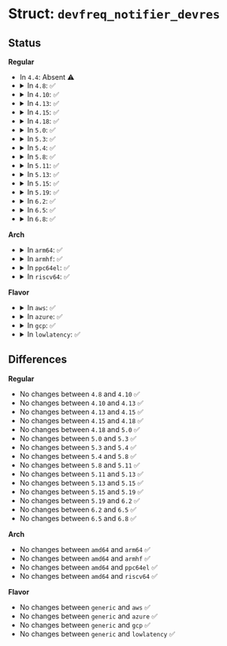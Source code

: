 # Struct: <code>devfreq_notifier_devres</code>

## Status
<b>Regular</b>
<ul>
<li>
In <code>4.4</code>: Absent ⚠️
</li>
<li>
<details>
<summary>In <code>4.8</code>: ✅</summary>

```c
struct devfreq_notifier_devres {
    struct devfreq *devfreq;
    struct notifier_block *nb;
    unsigned int list;
};
```
</details>
</li>
<li>
<details>
<summary>In <code>4.10</code>: ✅</summary>

```c
struct devfreq_notifier_devres {
    struct devfreq *devfreq;
    struct notifier_block *nb;
    unsigned int list;
};
```
</details>
</li>
<li>
<details>
<summary>In <code>4.13</code>: ✅</summary>

```c
struct devfreq_notifier_devres {
    struct devfreq *devfreq;
    struct notifier_block *nb;
    unsigned int list;
};
```
</details>
</li>
<li>
<details>
<summary>In <code>4.15</code>: ✅</summary>

```c
struct devfreq_notifier_devres {
    struct devfreq *devfreq;
    struct notifier_block *nb;
    unsigned int list;
};
```
</details>
</li>
<li>
<details>
<summary>In <code>4.18</code>: ✅</summary>

```c
struct devfreq_notifier_devres {
    struct devfreq *devfreq;
    struct notifier_block *nb;
    unsigned int list;
};
```
</details>
</li>
<li>
<details>
<summary>In <code>5.0</code>: ✅</summary>

```c
struct devfreq_notifier_devres {
    struct devfreq *devfreq;
    struct notifier_block *nb;
    unsigned int list;
};
```
</details>
</li>
<li>
<details>
<summary>In <code>5.3</code>: ✅</summary>

```c
struct devfreq_notifier_devres {
    struct devfreq *devfreq;
    struct notifier_block *nb;
    unsigned int list;
};
```
</details>
</li>
<li>
<details>
<summary>In <code>5.4</code>: ✅</summary>

```c
struct devfreq_notifier_devres {
    struct devfreq *devfreq;
    struct notifier_block *nb;
    unsigned int list;
};
```
</details>
</li>
<li>
<details>
<summary>In <code>5.8</code>: ✅</summary>

```c
struct devfreq_notifier_devres {
    struct devfreq *devfreq;
    struct notifier_block *nb;
    unsigned int list;
};
```
</details>
</li>
<li>
<details>
<summary>In <code>5.11</code>: ✅</summary>

```c
struct devfreq_notifier_devres {
    struct devfreq *devfreq;
    struct notifier_block *nb;
    unsigned int list;
};
```
</details>
</li>
<li>
<details>
<summary>In <code>5.13</code>: ✅</summary>

```c
struct devfreq_notifier_devres {
    struct devfreq *devfreq;
    struct notifier_block *nb;
    unsigned int list;
};
```
</details>
</li>
<li>
<details>
<summary>In <code>5.15</code>: ✅</summary>

```c
struct devfreq_notifier_devres {
    struct devfreq *devfreq;
    struct notifier_block *nb;
    unsigned int list;
};
```
</details>
</li>
<li>
<details>
<summary>In <code>5.19</code>: ✅</summary>

```c
struct devfreq_notifier_devres {
    struct devfreq *devfreq;
    struct notifier_block *nb;
    unsigned int list;
};
```
</details>
</li>
<li>
<details>
<summary>In <code>6.2</code>: ✅</summary>

```c
struct devfreq_notifier_devres {
    struct devfreq *devfreq;
    struct notifier_block *nb;
    unsigned int list;
};
```
</details>
</li>
<li>
<details>
<summary>In <code>6.5</code>: ✅</summary>

```c
struct devfreq_notifier_devres {
    struct devfreq *devfreq;
    struct notifier_block *nb;
    unsigned int list;
};
```
</details>
</li>
<li>
<details>
<summary>In <code>6.8</code>: ✅</summary>

```c
struct devfreq_notifier_devres {
    struct devfreq *devfreq;
    struct notifier_block *nb;
    unsigned int list;
};
```
</details>
</li>
</ul>
<b>Arch</b>
<ul>
<li>
<details>
<summary>In <code>arm64</code>: ✅</summary>

```c
struct devfreq_notifier_devres {
    struct devfreq *devfreq;
    struct notifier_block *nb;
    unsigned int list;
};
```
</details>
</li>
<li>
<details>
<summary>In <code>armhf</code>: ✅</summary>

```c
struct devfreq_notifier_devres {
    struct devfreq *devfreq;
    struct notifier_block *nb;
    unsigned int list;
};
```
</details>
</li>
<li>
<details>
<summary>In <code>ppc64el</code>: ✅</summary>

```c
struct devfreq_notifier_devres {
    struct devfreq *devfreq;
    struct notifier_block *nb;
    unsigned int list;
};
```
</details>
</li>
<li>
<details>
<summary>In <code>riscv64</code>: ✅</summary>

```c
struct devfreq_notifier_devres {
    struct devfreq *devfreq;
    struct notifier_block *nb;
    unsigned int list;
};
```
</details>
</li>
</ul>
<b>Flavor</b>
<ul>
<li>
<details>
<summary>In <code>aws</code>: ✅</summary>

```c
struct devfreq_notifier_devres {
    struct devfreq *devfreq;
    struct notifier_block *nb;
    unsigned int list;
};
```
</details>
</li>
<li>
<details>
<summary>In <code>azure</code>: ✅</summary>

```c
struct devfreq_notifier_devres {
    struct devfreq *devfreq;
    struct notifier_block *nb;
    unsigned int list;
};
```
</details>
</li>
<li>
<details>
<summary>In <code>gcp</code>: ✅</summary>

```c
struct devfreq_notifier_devres {
    struct devfreq *devfreq;
    struct notifier_block *nb;
    unsigned int list;
};
```
</details>
</li>
<li>
<details>
<summary>In <code>lowlatency</code>: ✅</summary>

```c
struct devfreq_notifier_devres {
    struct devfreq *devfreq;
    struct notifier_block *nb;
    unsigned int list;
};
```
</details>
</li>
</ul>

## Differences
<b>Regular</b>
<ul>
<li>
No changes between <code>4.8</code> and <code>4.10</code> ✅
</li>
<li>
No changes between <code>4.10</code> and <code>4.13</code> ✅
</li>
<li>
No changes between <code>4.13</code> and <code>4.15</code> ✅
</li>
<li>
No changes between <code>4.15</code> and <code>4.18</code> ✅
</li>
<li>
No changes between <code>4.18</code> and <code>5.0</code> ✅
</li>
<li>
No changes between <code>5.0</code> and <code>5.3</code> ✅
</li>
<li>
No changes between <code>5.3</code> and <code>5.4</code> ✅
</li>
<li>
No changes between <code>5.4</code> and <code>5.8</code> ✅
</li>
<li>
No changes between <code>5.8</code> and <code>5.11</code> ✅
</li>
<li>
No changes between <code>5.11</code> and <code>5.13</code> ✅
</li>
<li>
No changes between <code>5.13</code> and <code>5.15</code> ✅
</li>
<li>
No changes between <code>5.15</code> and <code>5.19</code> ✅
</li>
<li>
No changes between <code>5.19</code> and <code>6.2</code> ✅
</li>
<li>
No changes between <code>6.2</code> and <code>6.5</code> ✅
</li>
<li>
No changes between <code>6.5</code> and <code>6.8</code> ✅
</li>
</ul>
<b>Arch</b>
<ul>
<li>
No changes between <code>amd64</code> and <code>arm64</code> ✅
</li>
<li>
No changes between <code>amd64</code> and <code>armhf</code> ✅
</li>
<li>
No changes between <code>amd64</code> and <code>ppc64el</code> ✅
</li>
<li>
No changes between <code>amd64</code> and <code>riscv64</code> ✅
</li>
</ul>
<b>Flavor</b>
<ul>
<li>
No changes between <code>generic</code> and <code>aws</code> ✅
</li>
<li>
No changes between <code>generic</code> and <code>azure</code> ✅
</li>
<li>
No changes between <code>generic</code> and <code>gcp</code> ✅
</li>
<li>
No changes between <code>generic</code> and <code>lowlatency</code> ✅
</li>
</ul>
